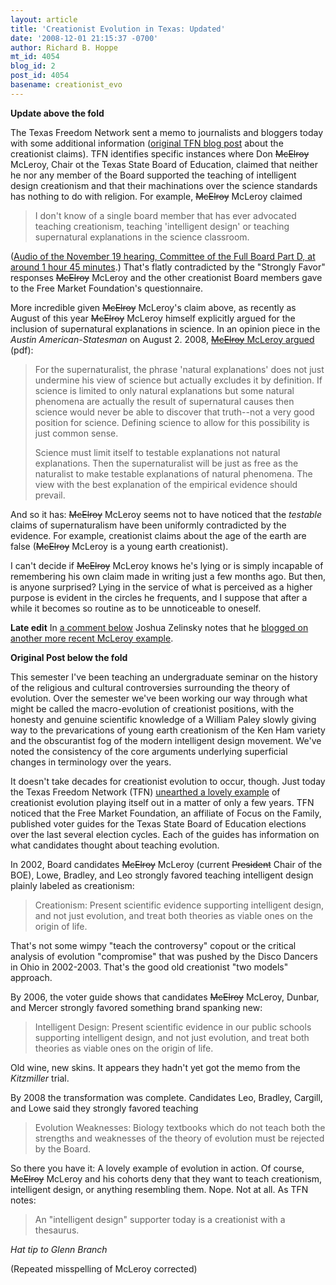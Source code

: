 ```yaml
---
layout: article
title: 'Creationist Evolution in Texas: Updated'
date: '2008-12-01 21:15:37 -0700'
author: Richard B. Hoppe
mt_id: 4054
blog_id: 2
post_id: 4054
basename: creationist_evo
---
```

**Update above the fold**

The Texas Freedom Network sent a memo to journalists and bloggers today with some additional information ([original TFN blog post](http://tfnblog.wordpress.com/2008/12/01/creationists-with-a-political-thesaurus/) about the creationist claims).  TFN identifies specific instances where Don ~~McElroy~~ McLeroy, Chair ot the Texas State Board of Education, claimed that neither he nor any member of the Board supported the teaching of intelligent design creationism and that their machinations over the science standards has nothing to do with religion.  For example, ~~McElroy~~ McLeroy claimed 

> I don't know of a single board member that has ever advocated teaching creationism, teaching 'intelligent design' or teaching supernatural explanations in the science classroom.

([Audio of the November 19 hearing, Committee of the Full Board Part D, at around 1 hour 45 minutes](http://www.tea.state.tx.us/sboe/audio_archived.html).)  That's flatly contradicted by the "Strongly Favor"  responses ~~McElroy~~ McLeroy and the other creationist Board members gave to the Free Market Foundation's questionnaire.

More incredible given ~~McElroy~~ McLeroy's claim above, as recently as August of this year ~~McElroy~~ McLeroy himself explicitly argued for the inclusion of supernatural explanations in science.  In an opinion piece in the _Austin American-Statesman_ on August 2. 2008, [~~McElroy~~ McLeroy argued](http://alt.coxnewsweb.com/statesman/pdf/09/092408science_testable_explanations.pdf) (pdf):

> For the supernaturalist, the phrase 'natural explanations' does not just undermine his view of science but actually excludes it by definition. If science is limited to only natural explanations but some natural phenomena are actually the result of supernatural causes then science would never be able to discover that truth--not a very good position for science. Defining science to allow for this possibility is just common sense.  
> 
> Science must limit itself to testable explanations not natural explanations. Then the supernaturalist will be just as free as the naturalist to make testable explanations of natural phenomena. The view with the best explanation of the empirical evidence should prevail.

And so it has: ~~McElroy~~ McLeroy seems not to have noticed that the _testable_ claims of supernaturalism have been uniformly contradicted by the evidence.  For example, creationist claims about the age of the earth are false (~~McElroy~~ McLeroy is a young earth creationist).

I can't decide if ~~McElroy~~ McLeroy knows he's lying or is simply incapable of remembering his own claim made in writing just a few months ago.  But then, is anyone surprised?  Lying in the service of what is perceived as a higher purpose is evident in the circles he frequents, and I suppose that after a while it becomes so routine as to be unnoticeable to oneself.

**Late edit**  In [a comment below](http://pandasthumb.org/cgi-bin/mt/mt-comments.fcgi?__mode=red;id=173927) Joshua Zelinsky notes that he [blogged on another more recent McLeroy example](http://religionsetspolitics.blogspot.com/2008/10/don-mcleroy-jenkins-epic-failure-by.html).

**Original Post below the fold**

This semester I've been teaching an undergraduate seminar on the history of the religious and cultural controversies surrounding the theory of evolution.  Over the semester we've been working our way through what might be called the macro-evolution of creationist positions, with the honesty and genuine scientific knowledge of a William Paley slowly giving way to the prevarications of young earth creationism of the Ken Ham variety and the obscurantist fog of the modern intelligent design movement.  We've noted the consistency of the core arguments underlying superficial changes in terminology over the years.

It doesn't take decades for creationist evolution to occur, though.  Just today the Texas Freedom Network (TFN) [unearthed a lovely example](http://tfnblog.wordpress.com/2008/12/01/creationists-with-a-political-thesaurus/) of creationist evolution playing itself out in a matter of only a few years.  TFN noticed that the Free Market Foundation, an affiliate of Focus on the Family, published voter guides for the Texas State Board of Education elections over the last several election cycles.  Each of the guides has information on what candidates thought about teaching evolution.

In 2002, Board candidates ~~McElroy~~ McLeroy (current ~~President~~ Chair of the BOE), Lowe, Bradley, and Leo strongly favored teaching intelligent design plainly labeled as creationism: 

> Creationism: Present scientific evidence supporting intelligent design, and not just evolution, and treat both theories as viable ones on the origin of life.

  That's not some wimpy "teach the controversy" copout or the critical analysis of evolution "compromise" that was pushed by the Disco Dancers in Ohio in 2002-2003.  That's the good old creationist "two models" approach.

By 2006, the voter guide shows that candidates ~~McElroy~~ McLeroy, Dunbar, and Mercer strongly favored something brand spanking new:

> Intelligent Design: Present scientific evidence in our public schools supporting intelligent design, and not just evolution, and treat both theories as viable ones on the origin of life.

Old wine, new skins.  It appears they hadn't yet got the memo from the _Kitzmiller_ trial.

By 2008 the transformation was complete.  Candidates Leo, Bradley, Cargill, and Lowe said they strongly favored teaching

> Evolution Weaknesses: Biology textbooks which do not teach both the strengths and weaknesses of the theory of evolution must be rejected by the Board.

So there you have it: A lovely example of evolution in action.  Of course, ~~McElroy~~ McLeroy and his cohorts deny that they want to teach creationism, intelligent design, or anything resembling them.  Nope.  Not at all.  As TFN notes:

>  An "intelligent design" supporter today is a creationist with a thesaurus.

_Hat tip to Glenn Branch_

(Repeated misspelling of McLeroy corrected)
